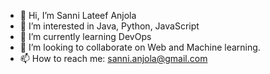 - 👋 Hi, I’m Sanni Lateef Anjola
- 👀 I’m interested in Java, Python, JavaScript
- 🌱 I’m currently learning DevOps
- 💞️ I’m looking to collaborate on Web and Machine learning.
- 📫 How to reach me: sanni.anjola@gmail.com

<!---
sanni-anjola/sanni-anjola is a ✨ special ✨ repository because its `README.md` (this file) appears on your GitHub profile.
You can click the Preview link to take a look at your changes.
--->

